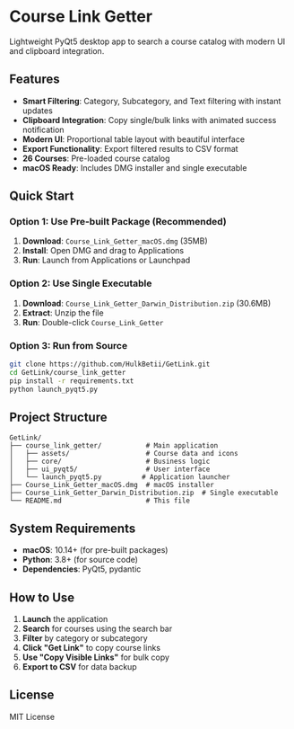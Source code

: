 # Course Link Getter

Lightweight PyQt5 desktop app to search a course catalog with modern UI and clipboard integration.

## Features
- **Smart Filtering**: Category, Subcategory, and Text filtering with instant updates
- **Clipboard Integration**: Copy single/bulk links with animated success notification
- **Modern UI**: Proportional table layout with beautiful interface
- **Export Functionality**: Export filtered results to CSV format
- **26 Courses**: Pre-loaded course catalog
- **macOS Ready**: Includes DMG installer and single executable

## Quick Start

### Option 1: Use Pre-built Package (Recommended)
1. **Download**: `Course_Link_Getter_macOS.dmg` (35MB)
2. **Install**: Open DMG and drag to Applications
3. **Run**: Launch from Applications or Launchpad

### Option 2: Use Single Executable
1. **Download**: `Course_Link_Getter_Darwin_Distribution.zip` (30.6MB)
2. **Extract**: Unzip the file
3. **Run**: Double-click `Course_Link_Getter`

### Option 3: Run from Source
```bash
git clone https://github.com/HulkBetii/GetLink.git
cd GetLink/course_link_getter
pip install -r requirements.txt
python launch_pyqt5.py
```

## Project Structure
```
GetLink/
├── course_link_getter/           # Main application
│   ├── assets/                   # Course data and icons
│   ├── core/                     # Business logic
│   ├── ui_pyqt5/                 # User interface
│   └── launch_pyqt5.py          # Application launcher
├── Course_Link_Getter_macOS.dmg  # macOS installer
├── Course_Link_Getter_Darwin_Distribution.zip  # Single executable
└── README.md                     # This file
```

## System Requirements
- **macOS**: 10.14+ (for pre-built packages)
- **Python**: 3.8+ (for source code)
- **Dependencies**: PyQt5, pydantic

## How to Use
1. **Launch** the application
2. **Search** for courses using the search bar
3. **Filter** by category or subcategory
4. **Click "Get Link"** to copy course links
5. **Use "Copy Visible Links"** for bulk copy
6. **Export to CSV** for data backup

## License
MIT License